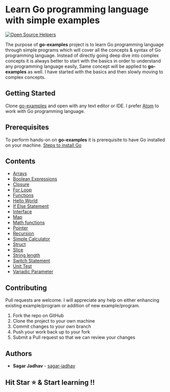 # Learn Go programming language with simple examples

[![Open Source Helpers](https://www.codetriage.com/sagar-jadhav/go-examples/badges/users.svg)](https://www.codetriage.com/sagar-jadhav/go-examples)

The purpose of **go-examples** project is to learn Go programming language through simple programs which will cover all the concepts & syntax of Go programming language. Instead of directly going deep dive into complex concepts it is always better to start with the basics in order to understand any programming language easily, Same concept will be applied to **go-examples** as well. I have started with the basics and then slowly moving to complex concepts. 

## Getting Started
Clone [go-examples](https://github.com/sagar-jadhav/go-examples.git) and open with any text editor or IDE. I prefer [Atom](https://atom.io/) to work with Go programming language.

## Prerequisites

To perform hands-on on **go-examples** it is prerequisite to have Go installed on your machine.
[Steps to install Go](https://golang.org/doc/install?download)

## Contents

* [Arrays](./arrays.html)
* [Boolean Expressions](https://github.com/sagar-jadhav/go-examples/blob/master/src/boolean-expressions.md)
* [Closure](https://github.com/sagar-jadhav/go-examples/blob/master/src/closure.go)
* [For Loop](https://github.com/sagar-jadhav/go-examples/blob/master/src/for-loop.go)
* [Functions](https://github.com/sagar-jadhav/go-examples/blob/master/src/function.go)
* [Hello World](./hello-world.html)
* [If Else Statement](https://github.com/sagar-jadhav/go-examples/blob/master/src/if-elseif-else.go)
* [Interface](https://github.com/sagar-jadhav/go-examples/blob/master/src/interfaces.go)
* [Map](https://github.com/sagar-jadhav/go-examples/blob/master/src/map.go)
* [Math functions](https://github.com/sagar-jadhav/go-examples/tree/master/src/test/power.go)
* [Pointer](./pointer.html)
* [Recursion](./recursion.html)
* [Simple Calculator](https://github.com/sagar-jadhav/go-examples/blob/master/src/simple-calculator.go)
* [Struct](./struct.html)
* [Slice](./slice.html)
* [String length](./string-length.html)
* [Switch Statement](https://github.com/sagar-jadhav/go-examples/blob/master/src/switch.go)
* [Unit Test](https://github.com/sagar-jadhav/go-examples/tree/master/src/test/power_test.go)
* [Variadic Parameter](./variadic.html)

## Contributing

Pull requests are welcome. I will appreciate any help on either enhancing existing example/program or addition of new example/program.

1. Fork the repo on GitHub
2. Clone the project to your own machine
3. Commit changes to your own branch
4. Push your work back up to your fork
5. Submit a Pull request so that we can review your changes

## Authors

* **Sagar Jadhav** - [sagar-jadhav](https://github.com/sagar-jadhav)

## Hit Star ⭐️ & Start learning !!
